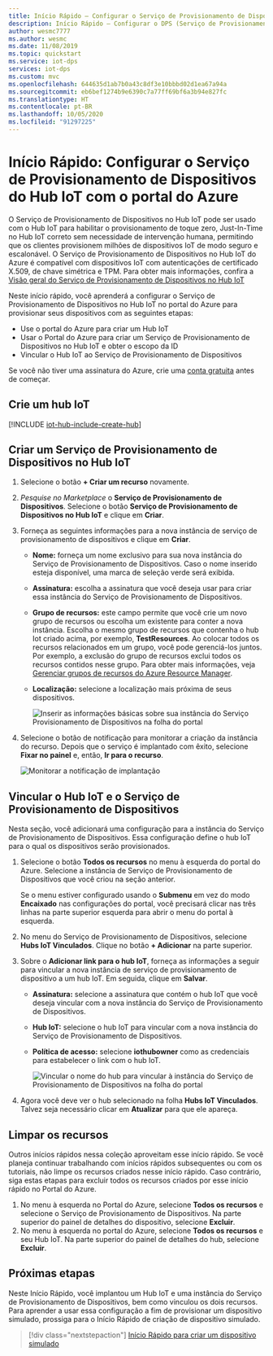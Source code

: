 ```yaml
---
title: Início Rápido – Configurar o Serviço de Provisionamento de Dispositivos no Hub IoT no portal do Azure
description: Início Rápido – Configurar o DPS (Serviço de Provisionamento de Dispositivos) no Hub IoT do Azure no portal do Azure
author: wesmc7777
ms.author: wesmc
ms.date: 11/08/2019
ms.topic: quickstart
ms.service: iot-dps
services: iot-dps
ms.custom: mvc
ms.openlocfilehash: 644635d1ab7b0a43c8df3e10bbbd02d1ea67a94a
ms.sourcegitcommit: eb6bef1274b9e6390c7a77ff69bf6a3b94e827fc
ms.translationtype: HT
ms.contentlocale: pt-BR
ms.lasthandoff: 10/05/2020
ms.locfileid: "91297225"
---
```

# <a name="quickstart-set-up-the-iot-hub-device-provisioning-service-with-the-azure-portal"></a>Início Rápido: Configurar o Serviço de Provisionamento de Dispositivos do Hub IoT com o portal do Azure

O Serviço de Provisionamento de Dispositivos no Hub IoT pode ser usado com o Hub IoT para habilitar o provisionamento de toque zero, Just-In-Time no Hub IoT correto sem necessidade de intervenção humana, permitindo que os clientes provisionem milhões de dispositivos IoT de modo seguro e escalonável. O Serviço de Provisionamento de Dispositivos no Hub IoT do Azure é compatível com dispositivos IoT com autenticações de certificado X.509, de chave simétrica e TPM. Para obter mais informações, confira a [Visão geral do Serviço de Provisionamento de Dispositivos no Hub IoT](./about-iot-dps.md)

Neste início rápido, você aprenderá a configurar o Serviço de Provisionamento de Dispositivos no Hub IoT no portal do Azure para provisionar seus dispositivos com as seguintes etapas:

* Use o portal do Azure para criar um Hub IoT
* Usar o Portal do Azure para criar um Serviço de Provisionamento de Dispositivos no Hub IoT e obter o escopo da ID
* Vincular o Hub IoT ao Serviço de Provisionamento de Dispositivos


Se você não tiver uma assinatura do Azure, crie uma [conta gratuita](https://azure.microsoft.com/free/?WT.mc_id=A261C142F) antes de começar.


## <a name="create-an-iot-hub"></a>Crie um hub IoT

[!INCLUDE [iot-hub-include-create-hub](../../includes/iot-hub-include-create-hub.md)]


## <a name="create-a-new-iot-hub-device-provisioning-service"></a>Criar um Serviço de Provisionamento de Dispositivos no Hub IoT

1. Selecione o botão **+ Criar um recurso** novamente.

2. *Pesquise no Marketplace* o **Serviço de Provisionamento de Dispositivos**. Selecione o botão **Serviço de Provisionamento de Dispositivos no Hub IoT** e clique em **Criar**. 

3. Forneça as seguintes informações para a nova instância de serviço de provisionamento de dispositivos e clique em **Criar**.

    * **Nome:** forneça um nome exclusivo para sua nova instância do Serviço de Provisionamento de Dispositivos. Caso o nome inserido esteja disponível, uma marca de seleção verde será exibida.
    * **Assinatura:** escolha a assinatura que você deseja usar para criar essa instância do Serviço de Provisionamento de Dispositivos.
    * **Grupo de recursos:** este campo permite que você crie um novo grupo de recursos ou escolha um existente para conter a nova instância. Escolha o mesmo grupo de recursos que contenha o hub Iot criado acima, por exemplo, **TestResources**. Ao colocar todos os recursos relacionados em um grupo, você pode gerenciá-los juntos. Por exemplo, a exclusão do grupo de recursos exclui todos os recursos contidos nesse grupo. Para obter mais informações, veja [Gerenciar grupos de recursos do Azure Resource Manager](../azure-resource-manager/management/manage-resource-groups-portal.md).
    * **Localização:** selecione a localização mais próxima de seus dispositivos.

      ![Inserir as informações básicas sobre sua instância do Serviço Provisionamento de Dispositivos na folha do portal](./media/quick-setup-auto-provision/create-iot-dps-portal.png)  

4. Selecione o botão de notificação para monitorar a criação da instância do recurso. Depois que o serviço é implantado com êxito, selecione **Fixar no painel** e, então, **Ir para o recurso**.

    ![Monitorar a notificação de implantação](./media/quick-setup-auto-provision/pin-to-dashboard.png)

## <a name="link-the-iot-hub-and-your-device-provisioning-service"></a>Vincular o Hub IoT e o Serviço de Provisionamento de Dispositivos

Nesta seção, você adicionará uma configuração para a instância do Serviço de Provisionamento de Dispositivos. Essa configuração define o hub IoT para o qual os dispositivos serão provisionados.

1. Selecione o botão **Todos os recursos** no menu à esquerda do portal do Azure. Selecione a instância de Serviço de Provisionamento de Dispositivos que você criou na seção anterior. 

    Se o menu estiver configurado usando o **Submenu** em vez do modo **Encaixado** nas configurações do portal, você precisará clicar nas três linhas na parte superior esquerda para abrir o menu do portal à esquerda.  

2. No menu do Serviço de Provisionamento de Dispositivos, selecione **Hubs IoT Vinculados**. Clique no botão **+ Adicionar** na parte superior. 

3. Sobre o **Adicionar link para o hub IoT**, forneça as informações a seguir para vincular a nova instância de serviço de provisionamento de dispositivo a um hub IoT. Em seguida, clique em **Salvar**. 

    * **Assinatura:** selecione a assinatura que contém o hub IoT que você deseja vincular com a nova instância do Serviço de Provisionamento de Dispositivos.
    * **Hub IoT:** selecione o hub IoT para vincular com a nova instância do Serviço de Provisionamento de Dispositivos.
    * **Política de acesso:** selecione **iothubowner** como as credenciais para estabelecer o link com o hub IoT.  

      ![Vincular o nome do hub para vincular à instância do Serviço de Provisionamento de Dispositivos na folha do portal](./media/quick-setup-auto-provision/link-iot-hub-to-dps-portal.png)  

3. Agora você deve ver o hub selecionado na folha **Hubs IoT Vinculados**. Talvez seja necessário clicar em **Atualizar** para que ele apareça.


## <a name="clean-up-resources"></a>Limpar os recursos

Outros inícios rápidos nessa coleção aproveitam esse início rápido. Se você planeja continuar trabalhando com inícios rápidos subsequentes ou com os tutoriais, não limpe os recursos criados nesse início rápido. Caso contrário, siga estas etapas para excluir todos os recursos criados por esse início rápido no Portal do Azure.

1. No menu à esquerda no Portal do Azure, selecione **Todos os recursos** e selecione o Serviço de Provisionamento de Dispositivos. Na parte superior do painel de detalhes do dispositivo, selecione **Excluir**.  
2. No menu à esquerda no portal do Azure, selecione **Todos os recursos** e seu Hub IoT. Na parte superior do painel de detalhes do hub, selecione **Excluir**.  

## <a name="next-steps"></a>Próximas etapas

Neste Início Rápido, você implantou um Hub IoT e uma instância do Serviço de Provisionamento de Dispositivos, bem como vinculou os dois recursos. Para aprender a usar essa configuração a fim de provisionar um dispositivo simulado, prossiga para o Início Rápido de criação de dispositivo simulado.

> [!div class="nextstepaction"]
> [Início Rápido para criar um dispositivo simulado](./quick-create-simulated-device-symm-key.md)
